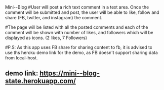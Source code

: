 Mini--Blog
#User will post a rich text comment in a text area. Once the comment will be submitted and post, the user will be able to like, follow and share (FB, twitter, and instagram) the comment.


#The page will be listed with all the posted comments and each of the comment will be shown with number of likes, and followers which will be displayed as icons. (2 likes, 7 Followers)

#P.S: As this app uses FB share for sharing content to fb, it is advised to use ths heroku demo link for the demo, as FB doesn't support sharing data from local-host.

## demo link: https://mini--blog-state.herokuapp.com/
